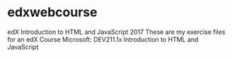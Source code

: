 # edxwebcourse
edX Introduction to HTML and JavaScript 2017
These are my exercise files for an edX Course Microsoft: DEV211.1x Introduction to HTML and JavaScript

